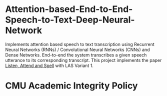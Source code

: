 # Attention-based-End-to-End-Speech-to-Text-Deep-Neural-Network

Implements attention based speech to text transcription using Recurrent Neural Networks (RNNs) / Convolutional Neural
Networks (CNNs) and Dense Networks. End-to-end the system transcribes a given speech utterance to its corresponding transcript.
This project implements the paper [Listen, Attend and Spell](https://arxiv.org/pdf/1508.01211.pdf) with LAS Variant 1.


# CMU Academic Integrity Policy
